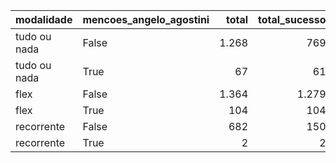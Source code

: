 | modalidade   | mencoes_angelo_agostini   |   total |   total_sucesso |   particip |   taxa_sucesso |   valor_sucesso |   media_sucesso |   std_sucesso |   min_sucesso |   max_sucesso |
|:-------------|:--------------------------|--------:|----------------:|-----------:|---------------:|----------------:|----------------:|--------------:|--------------:|--------------:|
| tudo ou nada | False                     |    1.268 |             769 |       95,0 |           60,6 |     21.018.027,02 |        27.331,63 |      36.670,66 |         41,82 |     537.544,55 |
| tudo ou nada | True                      |      67 |              61 |        5,0 |           91,0 |      3.045.252,81 |        49.922,18 |     101.183,47 |       2.944,09 |     679.297,66 |
| flex         | False                     |    1.364 |            1.279 |       92,9 |           93,8 |     16.041.563,99 |        12.542,27 |      30.835,65 |         10,77 |     708.972,78 |
| flex         | True                      |     104 |             104 |        7,1 |          100,0 |      2.320.567,95 |        22.313,15 |      59.701,59 |        458,93 |     442.290,11 |
| recorrente   | False                     |     682 |             150 |       99,7 |           22,0 |        41.280,84 |          275,21 |        643,62 |          1,09 |       5.087,08 |
| recorrente   | True                      |       2 |               2 |        0,3 |          100,0 |         1.906,11 |          953,06 |       1.131,81 |        152,75 |       1.753,37 |